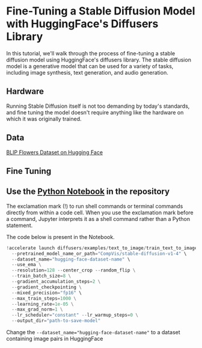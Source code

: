 # Fine-Tuning a Stable Diffusion Model with HuggingFace's Diffusers Library

In this tutorial, we'll walk through the process of fine-tuning a stable diffusion model using HuggingFace's diffusers library. The stable diffusion model is a generative model that can be used for a variety of tasks, including image synthesis, text generation, and audio generation.

## Hardware

Running Stable Diffusion itself is not too demanding by today's standards, and fine tuning the model doesn't require anything like the hardware on which it was originally trained.

## Data

[BLIP Flowers Dataset on Hugging Face](https://huggingface.co/datasets/pranked03/flowers-blip-captions)

## Fine Tuning
Use the [Python Notebook](https://github.com/pranavgupta2603/flowers-sd-finetuning/blob/main/flowers_sd_finetune.ipynb) in the repository
---
The exclamation mark (!) to run shell commands or terminal commands directly from within a code cell. When you use the exclamation mark before a command, Jupyter interprets it as a shell command rather than a Python statement.

The code below is present in the Notebook.
```Python
!accelerate launch diffusers/examples/text_to_image/train_text_to_image.py \
  --pretrained_model_name_or_path="CompVis/stable-diffusion-v1-4" \
  --dataset_name="hugging-face-dataset-name" \
  --use_ema \
  --resolution=128 --center_crop --random_flip \
  --train_batch_size=8 \
  --gradient_accumulation_steps=2 \
  --gradient_checkpointing \
  --mixed_precision="fp16" \
  --max_train_steps=1000 \
  --learning_rate=1e-05 \
  --max_grad_norm=1 \
  --lr_scheduler="constant" --lr_warmup_steps=0 \
  --output_dir="path-to-save-model" 
```
Change the   ```--dataset_name="hugging-face-dataset-name"``` to a dataset containing image pairs in HuggingFace
